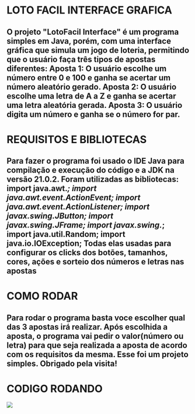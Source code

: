 # LOTO FACIL INTERFACE GRAFICA
O projeto "LotoFacil Interface" é um programa simples em Java, porém, com uma interface gráfica que simula um jogo de loteria, permitindo que o usuário faça três tipos de apostas diferentes: Aposta 1: O usuário escolhe um número entre 0 e 100 e ganha se acertar um número aleatório gerado. Aposta 2: O usuário escolhe uma letra de A a Z e ganha se acertar uma letra aleatória gerada. Aposta 3: O usuário digita um número e ganha se o número for par.
------------------------------------------------------------------------------------------------------------------------------
# REQUISITOS E BIBLIOTECAS
Para fazer o programa foi usado o IDE Java para compilação e execução do código e a JDK na versão 21.0.2. Foram utilizadas as bibliotecas: import java.awt.*;
  import java.awt.event.ActionEvent;
  import java.awt.event.ActionListener;
  import javax.swing.JButton;
  import javax.swing.JFrame;
  import javax.swing.*;
  import java.util.Random;
  import java.io.IOException;
  Todas elas usadas para configurar os clicks dos botões, tamanhos, cores, ações e sorteio dos números e letras nas apostas
---------------------------------------------------------------------------------------------------------------------------
# COMO RODAR
Para rodar o programa basta voce escolher qual das 3 apostas irá realizar. Após escolhida a aposta, o programa vai pedir o valor(número ou letra) para que seja realizada a aposta de acordo com os requisitos da mesma. Esse foi um projeto simples. Obrigado pela visita!
-----------------------------------------------------------------------------------------------
# CODIGO RODANDO
<img src="Interface.gif">
